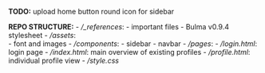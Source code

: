 **TODO:**
    upload home button round icon for sidebar

**REPO STRUCTURE:**
    - */_references*:
        - important files
        - Bulma v0.9.4 stylesheet
    - */assets*:  
        - font and images
    - */components*:
        - sidebar
        - navbar
    - */pages*:
        - */login.html*:    login page
        - */index.html*:    main overview of existing profiles
        - */profile.html*:  individual profile view
    - */style.css*